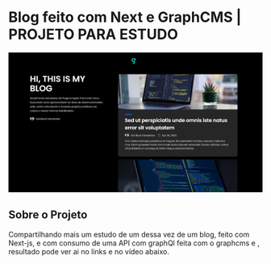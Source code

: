 # Blog feito com Next e GraphCMS | PROJETO PARA ESTUDO

![Preview-Screens](blog.png)

## Sobre o Projeto

Compartilhando mais um estudo de um dessa vez de um blog, feito com Next-js, e com consumo de uma API com graphQl feita com o graphcms e , resultado pode ver ai no links e no vídeo abaixo.

